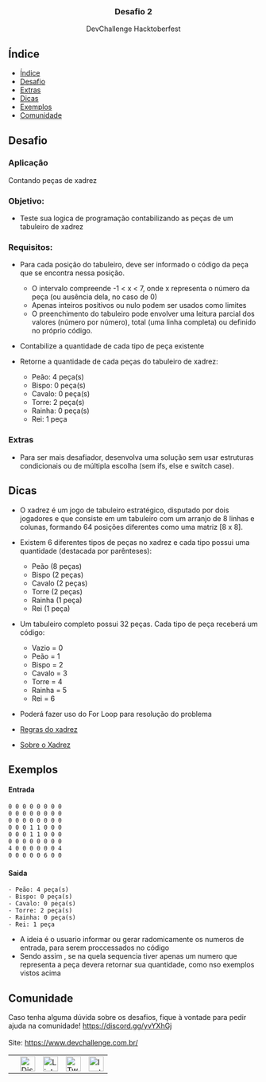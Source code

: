 <br />
<p align="center">
  
  <h3 align="center">Desafio 2</h3>

  <p align="center">
   DevChallenge Hacktoberfest
  </p>

## Índice

- [Índice](#índice)
- [Desafio](#desafio)
- [Extras](#extras)
- [Dicas](#dicas)
- [Exemplos](#exemplos)
- [Comunidade](#comunidade)

## Desafio 

### Aplicação
Contando peças de xadrez

### Objetivo: 
- Teste sua logica de programação contabilizando as peças de um tabuleiro de xadrez

### Requisitos:
- Para cada posição do tabuleiro, deve ser informado o código da peça que se encontra nessa posição. 
    - O intervalo compreende -1 < x < 7, onde x representa o número da peça (ou ausência dela, no caso de 0)
    - Apenas inteiros positivos ou nulo podem ser usados como limites
    - O preenchimento do tabuleiro pode envolver uma leitura parcial dos valores (número por número), total (uma linha completa) ou definido no próprio código.
- Contabilize a quantidade de cada tipo de peça existente
- Retorne a quantidade de cada peças do tabuleiro de xadrez:

    - Peão: 4 peça(s)
    - Bispo: 0 peça(s)
    - Cavalo: 0 peça(s)
    - Torre: 2 peça(s)
    - Rainha: 0 peça(s)
    - Rei: 1 peça

### Extras
- Para ser mais desafiador, desenvolva uma solução sem usar estruturas condicionais ou de múltipla escolha (sem ifs, else e switch case).


## Dicas

- O xadrez é um jogo de tabuleiro estratégico, disputado por dois jogadores e que consiste em um tabuleiro com um arranjo de 8 linhas e colunas, formando 64 posições diferentes como uma matriz [8 x 8].

- Existem 6 diferentes tipos de peças no xadrez e cada tipo possui uma quantidade (destacada por parênteses):

    - Peão (8 peças)
    - Bispo (2 peças)
    - Cavalo (2 peças)
    - Torre (2 peças)
    - Rainha (1 peça)
    - Rei (1 peça)
    
- Um tabuleiro completo possui 32 peças. Cada tipo de peça receberá um código:
    - Vazio  = 0
    - Peão   = 1
    - Bispo  = 2
    - Cavalo = 3
    - Torre  = 4
    - Rainha = 5
    - Rei    = 6
    
- Poderá fazer uso do For Loop para resolução do problema    
    

- [Regras do xadrez](https://www.megajogos.com.br/xadrez-online/regras)
- [Sobre o Xadrez](https://pt.wikipedia.org/wiki/Xadrez)

## Exemplos

#### Entrada

    0 0 0 0 0 0 0 0
    0 0 0 0 0 0 0 0
    0 0 0 0 0 0 0 0
    0 0 0 1 1 0 0 0
    0 0 0 1 1 0 0 0
    0 0 0 0 0 0 0 0
    4 0 0 0 0 0 0 4
    0 0 0 0 0 6 0 0

#### Saida

    - Peão: 4 peça(s)
    - Bispo: 0 peça(s)
    - Cavalo: 0 peça(s)
    - Torre: 2 peça(s)
    - Rainha: 0 peça(s)
    - Rei: 1 peça

 - A ideia é o usuario informar ou gerar radomicamente os numeros de entrada, para serem proccessados no código 
 - Sendo assim , se na quela sequencia tiver apenas um numero que representa a peça devera retornar sua quantidade, como nso exemplos vistos acima

## Comunidade
Caso tenha alguma dúvida sobre os desafios, fique à vontade para pedir ajuda na comunidade! https://discord.gg/yvYXhGj <br>
<br>
Site: https://www.devchallenge.com.br/ <br>

<table style="border-color:transparent">
    <th>
        <td><a href="https://discord.gg/yvYXhGj"><img src="https://cdn3.iconfinder.com/data/icons/discord/64/discord_20-512.png" width="30px" height="30px" alt="Discord">      </a></td>
    <td><a href="https://www.linkedin.com/company/devchallenge/"><img src="https://image.flaticon.com/icons/svg/1384/1384014.svg" width="30px" height="30px"                alt="Linkedin"></a></td>
    <td><a href="https://twitter.com/dev_challenge"><img src="https://cdn3.iconfinder.com/data/icons/picons-social/57/43-twitter-512.png" width="30px" height="30px"        alt="Twitter"></a</td>
    <td><a href="https://www.instagram.com/devchallenge/"><img src="https://cdn4.iconfinder.com/data/icons/picons-social/57/38-instagram-3-512.png" width="30px"            height="30px" alt="Instagram"></a></td>
    </th>
</table>


